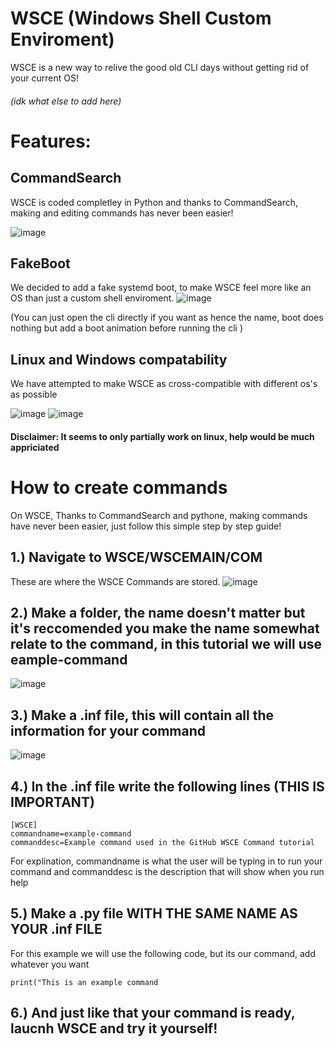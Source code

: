 # WSCE (Windows Shell Custom Enviroment)
WSCE is a new way to relive the good old CLI days without getting rid of your current OS!

###### (idk what else to add here)

# Features:

## CommandSearch

WSCE is coded completley in Python and thanks to CommandSearch, making and editing commands has never been easier!

![image](https://github.com/user-attachments/assets/f67805cf-4229-411c-99d0-940ed7dd4c32)

## FakeBoot

We decided to add a fake systemd boot, to make WSCE feel more like an OS than just a custom shell enviroment. 
![image](https://github.com/user-attachments/assets/d2648526-5f4b-467f-8c8b-c61386130697)

(You can just open the cli directly if you want as hence the name, boot does nothing but add a boot animation before running the cli )

## Linux and Windows compatability

We have attempted to make WSCE as cross-compatible with different os's as possible 


![image](https://github.com/user-attachments/assets/dadbc2c9-8086-48ee-94c9-1a3dbb302ad4)
![image](https://github.com/user-attachments/assets/f5b9a45a-c4aa-4fe0-a48f-628466ac3965)

#### Disclaimer: It seems to only partially work on linux, help would be much appriciated
   

  
# How to create commands
On WSCE, Thanks to CommandSearch and pythone, making commands have never been easier, just follow this simple step by step guide!

## 1.) Navigate to WSCE/WSCEMAIN/COM

These are where the WSCE Commands are stored.
![image](https://github.com/user-attachments/assets/b93e8539-dc3f-4b5a-bdb3-f8696f263369)


## 2.)  Make a folder, the name doesn't matter but it's reccomended you make the name somewhat relate to the command, in this tutorial we will use eample-command

![image](https://github.com/user-attachments/assets/6b9e404a-2158-4a29-a3cd-acb9a9d3ec27)

## 3.) Make a .inf file, this will contain all the information for your command

![image](https://github.com/user-attachments/assets/9a9d2073-0223-4b58-b4c4-c460f3e170e4)

## 4.) In the .inf file write the following lines (THIS IS IMPORTANT)
```
[WSCE]
commandname=example-command
commanddesc=Example command used in the GitHub WSCE Command tutorial
```
For explination, commandname is what the user will be typing in to run your command and commanddesc is the description that will show when you run help

## 5.) Make a .py file **WITH THE SAME NAME AS YOUR .inf FILE**
For this example we will use the following code, but its our command, add whatever you want

```
print("This is an example command
```

## 6.) And just like that your command is ready, laucnh WSCE and try it yourself!
